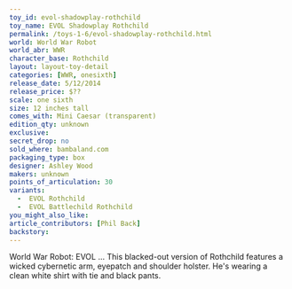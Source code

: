 ```yaml
---
toy_id: evol-shadowplay-rothchild
toy_name: EVOL Shadowplay Rothchild
permalink: /toys-1-6/evol-shadowplay-rothchild.html
world: World War Robot
world_abr: WWR
character_base: Rothchild
layout: layout-toy-detail
categories: [WWR, onesixth]
release_date: 5/12/2014
release_price: $??
scale: one sixth
size: 12 inches tall
comes_with: Mini Caesar (transparent)
edition_qty: unknown
exclusive:
secret_drop: no
sold_where: bambaland.com
packaging_type: box
designer: Ashley Wood
makers: unknown
points_of_articulation: 30
variants: 
  -  EVOL Rothchild
  -  EVOL Battlechild Rothchild
you_might_also_like:
article_contributors: [Phil Back]
backstory:
---
```

World War Robot: EVOL ... This blacked-out version of Rothchild features a wicked cybernetic arm, eyepatch and shoulder holster. He's wearing a clean white shirt with tie and black pants.